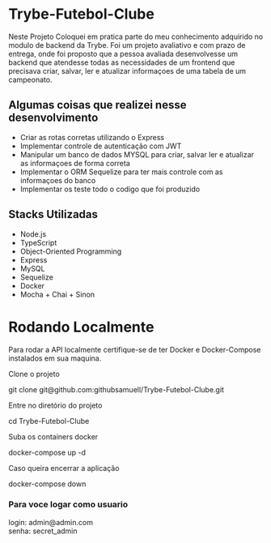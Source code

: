 # Trybe-Futebol-Clube

Neste Projeto Coloquei em pratica parte do meu conhecimento adquirido no modulo de backend da Trybe.
Foi um projeto avaliativo e com prazo de entrega, onde foi proposto que a pessoa avaliada desenvolvesse
um backend que atendesse todas as necessidades de um frontend que precisava criar, salvar, ler e atualizar informaçoes
de uma tabela de um campeonato.

## Algumas coisas que realizei nesse desenvolvimento
- Criar as rotas corretas utilizando o Express
- Implementar controle de autenticação com JWT
- Manipular um banco de dados MYSQL para criar, salvar ler e atualizar as informaçoes de forma correta
- Implementar o ORM Sequelize para ter mais controle com as informaçoes do banco
- Implementar os teste todo o codigo que foi produzido


## Stacks Utilizadas
* Node.js
* TypeScript
* Object-Oriented Programming
* Express
* MySQL
* Sequelize
* Docker
* Mocha + Chai + Sinon

# Rodando Localmente
Para rodar a API localmente certifique-se de ter Docker e Docker-Compose instalados em sua maquina.

Clone o projeto

  <span>git clone git<span></span>@github.<span></span>com:githubsamuell/Trybe-Futebol-Clube.git</span>
  
Entre no diretório do projeto

cd Trybe-Futebol-Clube

Suba os containers docker

docker-compose up -d

Caso queira encerrar a aplicação

docker-compose down

### Para voce logar como usuario
login: admin@admin.<span></span>com <br>
senha: secret_admin


